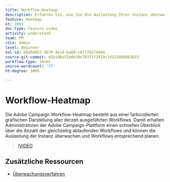 ```yaml
---
title: Workflow-Heatmap
description: Erfahren Sie, wie Sie die Auslastung Ihrer Instanz überwachen und Workflows entsprechend planen.
feature: Heatmap
kt: 2093
doc-type: feature video
activity: understand
team: PM
role: Admin
level: Beginner
exl-id: b6d0d4b2-3b76-4e14-ba80-c0f370274b04
source-git-commit: d5b1d6ef2dde38e70371f2419c142224688b3b33
workflow-type: tm+mt
source-wordcount: '77'
ht-degree: 100%

---
```


# Workflow-Heatmap

Die Adobe Campaign Workflow-Heatmap besteht aus einer farbcodierten grafischen Darstellung aller derzeit ausgeführten Workflows. Damit erhalten Administratoren der Adobe Campaign-Plattform einen schnellen Überblick über die Anzahl der gleichzeitig ablaufenden Workflows und können die Auslastung der Instanz überwachen und Workflows entsprechend planen.

>[!VIDEO](https://video.tv.adobe.com/v/25558?quality=12)

## Zusätzliche Ressourcen

* [Überwachungsverfahren](https://experienceleague.adobe.com/docs/campaign-classic/using/monitoring-campaign-classic/production-procedures/monitoring-processes.html?lang=de)
